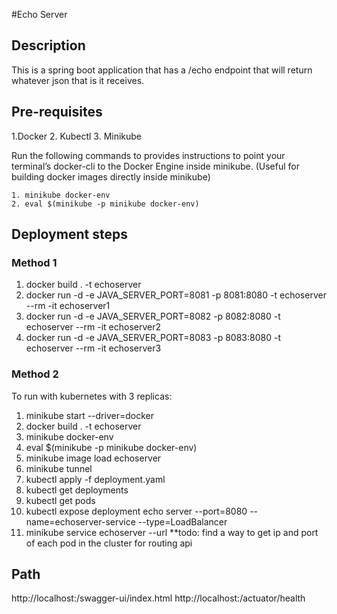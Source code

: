 #Echo Server


## Description
This is a spring boot application that has a /echo endpoint that will return whatever json that is it receives. 

## Pre-requisites 
1.Docker 
2. Kubectl
3. Minikube

Run the following commands to provides instructions to point your terminal’s docker-cli to the Docker Engine inside minikube. (Useful for building docker images directly inside minikube)

```
1. minikube docker-env
2. eval $(minikube -p minikube docker-env)
```


## Deployment steps

### Method 1 
1. docker build . -t echoserver
2. docker run -d -e JAVA_SERVER_PORT=8081 -p 8081:8080 -t echoserver --rm -it echoserver1
3. docker run -d  -e JAVA_SERVER_PORT=8082 -p 8082:8080 -t echoserver --rm -it echoserver2
4. docker run -d  -e JAVA_SERVER_PORT=8083 -p 8083:8080 -t echoserver --rm -it echoserver3

### Method 2
To run with kubernetes with 3 replicas: 
1. minikube start --driver=docker 
2. docker build . -t echoserver
3.  minikube docker-env
4. eval $(minikube -p minikube docker-env)
5. minikube image load echoserver
6. minikube tunnel
7. kubectl apply -f deployment.yaml
8. kubectl get deployments
9. kubectl get pods
10. kubectl expose deployment echo server --port=8080  --name=echoserver-service --type=LoadBalancer
11. minikube service echoserver --url
**todo: find a way to get ip and port of each pod in the cluster for routing api
    
## Path
http://localhost:<port>/swagger-ui/index.html
http://localhost:<port>/actuator/health